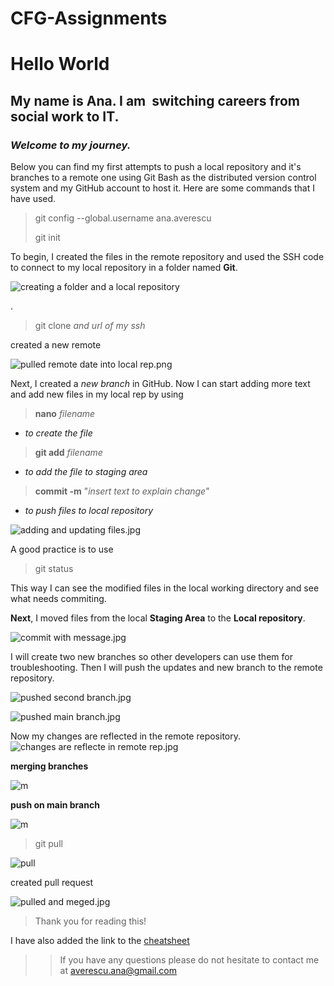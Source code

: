 # CFG-Assignments


# Hello World

## My name is Ana. I am  switching careers from social work to IT.

### *Welcome to my journey.*



 Below you can find my first attempts to push a local repository and it's branches to a remote one using Git Bash as the distributed version control system and my GitHub account to host it.
 Here are some commands that I have used.

 > git config --global.username ana.averescu
> 
> git init
> 
 
 To begin, I created the files in the remote repository and used the SSH code to connect to my local repository in a folder named __Git__.

![creating a folder and a local repository](https://github.com/complete-rel/CFG-Assignments/blob/main/First%20Assignment/images/creating%20a%20fodler%20and%20local%20repository.png.jpg?raw=true)



.
> git clone *and url of my ssh*
>
created a new remote 

![pulled remote date into local rep.png](https://github.com/complete-rel/CFG-Assignments/blob/main/First%20Assignment/images/pulled%20remote%20date%20into%20local%20rep.png?raw=true)

Next, I created a *new branch* in GitHub.
Now I can start adding more text and add new files in my local rep by using 
> **nano** *filename*
>
- *to create the file*
> **git add** *filename*
>
- *to add the file to staging area*
>  **commit -m** "*insert text to explain change*"
> 
- *to push files to local repository*

![adding and updating files.jpg](https://github.com/complete-rel/CFG-Assignments/blob/main/First%20Assignment/images/adding%20and%20updating%20files.jpg?raw=true)

A good practice is to use
> git status
>
 This way I can see the modified files in the local working directory and see what needs commiting.

**Next**, I moved files from the local **Staging Area** to the **Local repository**.

![commit with message.jpg](https://github.com/complete-rel/CFG-Assignments/blob/main/First%20Assignment/images/commit%20with%20message.jpg?raw=true)

I will create two new branches so other developers can use them for troubleshooting. 
Then I will push the updates and new branch to the remote repository.

![pushed second branch.jpg](https://github.com/complete-rel/CFG-Assignments/blob/main/First%20Assignment/images/pushed%20second%20branch.jpg?raw=true)

![pushed main branch.jpg](https://github.com/complete-rel/CFG-Assignments/blob/main/First%20Assignment/images/pushed%20main%20branch.jpg?raw=true)


Now my changes are reflected in the remote repository.![changes are reflecte in remote rep.jpg](https://github.com/complete-rel/CFG-Assignments/blob/main/First%20Assignment/images/changes%20are%20reflecte%20in%20remote%20rep.jpg?raw=true)


**merging branches**

![m](https://github.com/complete-rel/CFG-Assignments/blob/main/First%20Assignment/images/merge%20branches.jpg?raw=true)

**push on main branch**

![m](https://github.com/complete-rel/CFG-Assignments/blob/main/First%20Assignment/images/push%20on%20main%20branch.jpg?raw=true)

>git pull
>
![pull](https://github.com/complete-rel/CFG-Assignments/blob/main/First%20Assignment/images/git%20pull.jpg?raw=true)

created pull request

![pulled and meged.jpg](https://github.com/complete-rel/CFG-Assignments/blob/main/First%20Assignment/images/pulled%20and%20meged.jpg?raw=true)



> Thank you for reading this!

I have also added the link to the [cheatsheet](https://education.github.com/git-cheat-sheet-education.pdf)

>> If you have any questions please do not hesitate to contact me at <averescu.ana@gmail.com>
>>
>

